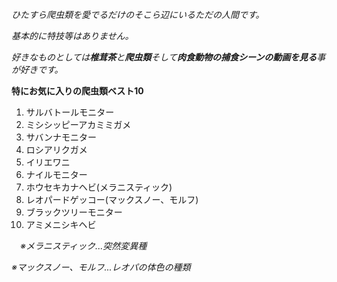 
*ひたすら爬虫類を愛でるだけのそこら辺にいるただの人間です。*

*基本的に特技等はありません。*

*好きなものとしては**椎茸茶**と**爬虫類**そして**肉食動物の捕食シーンの動画を見る**事が好きです。*




**特にお気に入りの爬虫類ベスト10**


1. サルバトールモニター
2. ミシシッピーアカミミガメ
3. サバンナモニター
4. ロシアリクガメ
5. イリエワニ
6. ナイルモニター
7. ホウセキカナヘビ(メラニスティック)
8. レオパードゲッコー(マックスノー、モルフ)
9. ブラックツリーモニター
10. アミメニシキヘビ

　*※メラニスティック...突然変異種*
 
  *※マックスノー、モルフ...レオパの体色の種類*
  
  
